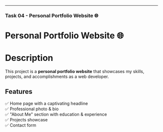 
---

### **Task 04 - Personal Portfolio Website 🌐**  

# Personal Portfolio Website 🌐

# Description  
This project is a **personal portfolio website** that showcases my skills, projects, and accomplishments as a web developer.

## Features  
✅ Home page with a captivating headline  
✅ Professional photo & bio  
✅ "About Me" section with education & experience  
✅ Projects showcase  
✅ Contact form  

